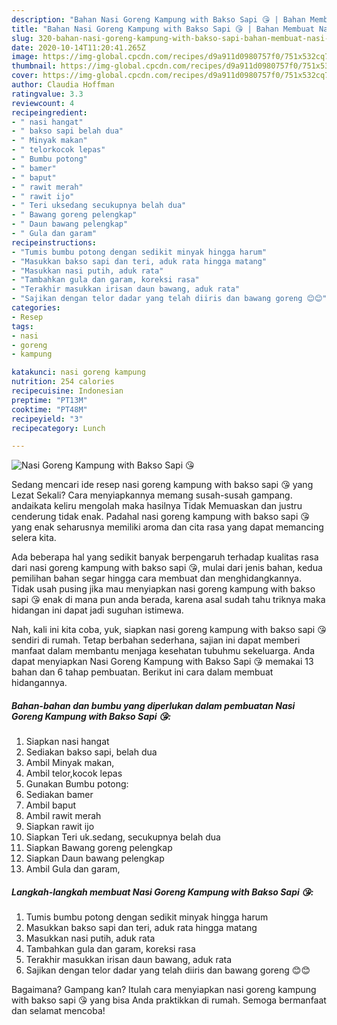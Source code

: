 ```yaml
---
description: "Bahan Nasi Goreng Kampung with Bakso Sapi 😘 | Bahan Membuat Nasi Goreng Kampung with Bakso Sapi 😘 Yang Mudah Dan Praktis"
title: "Bahan Nasi Goreng Kampung with Bakso Sapi 😘 | Bahan Membuat Nasi Goreng Kampung with Bakso Sapi 😘 Yang Mudah Dan Praktis"
slug: 320-bahan-nasi-goreng-kampung-with-bakso-sapi-bahan-membuat-nasi-goreng-kampung-with-bakso-sapi-yang-mudah-dan-praktis
date: 2020-10-14T11:20:41.265Z
image: https://img-global.cpcdn.com/recipes/d9a911d0980757f0/751x532cq70/nasi-goreng-kampung-with-bakso-sapi-😘-foto-resep-utama.jpg
thumbnail: https://img-global.cpcdn.com/recipes/d9a911d0980757f0/751x532cq70/nasi-goreng-kampung-with-bakso-sapi-😘-foto-resep-utama.jpg
cover: https://img-global.cpcdn.com/recipes/d9a911d0980757f0/751x532cq70/nasi-goreng-kampung-with-bakso-sapi-😘-foto-resep-utama.jpg
author: Claudia Hoffman
ratingvalue: 3.3
reviewcount: 4
recipeingredient:
- " nasi hangat"
- " bakso sapi belah dua"
- " Minyak makan"
- " telorkocok lepas"
- " Bumbu potong"
- " bamer"
- " baput"
- " rawit merah"
- " rawit ijo"
- " Teri uksedang secukupnya belah dua"
- " Bawang goreng pelengkap"
- " Daun bawang pelengkap"
- " Gula dan garam"
recipeinstructions:
- "Tumis bumbu potong dengan sedikit minyak hingga harum"
- "Masukkan bakso sapi dan teri, aduk rata hingga matang"
- "Masukkan nasi putih, aduk rata"
- "Tambahkan gula dan garam, koreksi rasa"
- "Terakhir masukkan irisan daun bawang, aduk rata"
- "Sajikan dengan telor dadar yang telah diiris dan bawang goreng 😊😊"
categories:
- Resep
tags:
- nasi
- goreng
- kampung

katakunci: nasi goreng kampung 
nutrition: 254 calories
recipecuisine: Indonesian
preptime: "PT13M"
cooktime: "PT48M"
recipeyield: "3"
recipecategory: Lunch

---
```



![Nasi Goreng Kampung with Bakso Sapi 😘](https://img-global.cpcdn.com/recipes/d9a911d0980757f0/751x532cq70/nasi-goreng-kampung-with-bakso-sapi-😘-foto-resep-utama.jpg)

Sedang mencari ide resep nasi goreng kampung with bakso sapi 😘 yang Lezat Sekali? Cara menyiapkannya memang susah-susah gampang. andaikata keliru mengolah maka hasilnya Tidak Memuaskan dan justru cenderung tidak enak. Padahal nasi goreng kampung with bakso sapi 😘 yang enak seharusnya memiliki aroma dan cita rasa yang dapat memancing selera kita.



Ada beberapa hal yang sedikit banyak berpengaruh terhadap kualitas rasa dari nasi goreng kampung with bakso sapi 😘, mulai dari jenis bahan, kedua pemilihan bahan segar hingga cara membuat dan menghidangkannya. Tidak usah pusing jika mau menyiapkan nasi goreng kampung with bakso sapi 😘 enak di mana pun anda berada, karena asal sudah tahu triknya maka hidangan ini dapat jadi suguhan istimewa.


Nah, kali ini kita coba, yuk, siapkan nasi goreng kampung with bakso sapi 😘 sendiri di rumah. Tetap berbahan sederhana, sajian ini dapat memberi manfaat dalam membantu menjaga kesehatan tubuhmu sekeluarga. Anda dapat menyiapkan Nasi Goreng Kampung with Bakso Sapi 😘 memakai 13 bahan dan 6 tahap pembuatan. Berikut ini cara dalam membuat hidangannya.

<!--inarticleads1-->

##### Bahan-bahan dan bumbu yang diperlukan dalam pembuatan Nasi Goreng Kampung with Bakso Sapi 😘:

1. Siapkan  nasi hangat
1. Sediakan  bakso sapi, belah dua
1. Ambil  Minyak makan,
1. Ambil  telor,kocok lepas
1. Gunakan  Bumbu potong:
1. Sediakan  bamer
1. Ambil  baput
1. Ambil  rawit merah
1. Siapkan  rawit ijo
1. Siapkan  Teri uk.sedang, secukupnya belah dua
1. Siapkan  Bawang goreng pelengkap
1. Siapkan  Daun bawang pelengkap
1. Ambil  Gula dan garam,




<!--inarticleads2-->

##### Langkah-langkah membuat Nasi Goreng Kampung with Bakso Sapi 😘:

1. Tumis bumbu potong dengan sedikit minyak hingga harum
1. Masukkan bakso sapi dan teri, aduk rata hingga matang
1. Masukkan nasi putih, aduk rata
1. Tambahkan gula dan garam, koreksi rasa
1. Terakhir masukkan irisan daun bawang, aduk rata
1. Sajikan dengan telor dadar yang telah diiris dan bawang goreng 😊😊




Bagaimana? Gampang kan? Itulah cara menyiapkan nasi goreng kampung with bakso sapi 😘 yang bisa Anda praktikkan di rumah. Semoga bermanfaat dan selamat mencoba!
